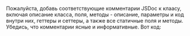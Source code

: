 Пожалуйста, добавь соответствующие комментарии JSDoc к клаасу, включая описание класса, поля, методы - описание, параметры и код внутри них, геттеры и сеттеры, а также все статичные поля и методы. Убедись, что комментарии ясные и информативные. Вот код:
```typescript